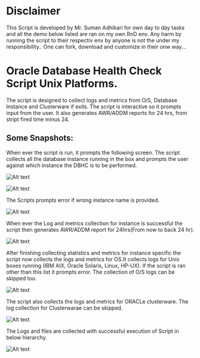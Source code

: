 # Disclaimer

This Script is developed by Mr. Suman Adhikari for own day to day tasks and all the demo below listed are ran on my own RnD env. Any harm by running the script to their respectiv env by anyone is not the under my responsibility.. One can fork, download and customize in their onw way...


# Oracle Database Health Check Script Unix Platforms.

The script is designed to collect logs and metrics from O/S, Database Instance and Clusterware if exits. The script is interactive so it prompts input from the user. It also generates AWR/ADDM reports for 24 hrs, from stript fired time minus 24. 

## Some Snapshots: 
When ever the script is run, it prompts the following screen. The script collects all the database instance running in the box and prompts the user against which instance the DBHC is to be performed.

![Alt text](img/1.png?raw=true "Run the DBHC script and select Instance.")

![Alt text](img/2.png?raw=true "Run the DBHC script and select Instance.")


The Scripts prompts error if wrong instance name is provided.

![Alt text](img/3.png?raw=true "Error When wrong instance name is provided.")


When ever the Log and metrics collection for instance is successful the script then generates AWR/ADDM report for 24hrs(From now to back 24 hr).

![Alt text](img/4.png?raw=true "Snapshot showing AWR/ADDM reports being generated.")


After finishing collecting statistics and metrics for instance specific the script now collects the logs and metrics for OS.It collects logs for Unix boxes running (IBM AIX, Oracle Solaris, Linux, HP-UX). If the script is ran other than this list it prompts error. The collection of O/S logs can be skipped too.

![Alt text](img/10.png?raw=true "Shapshot showing O/S log collecting and halted when wrong O/S choice is made.")


The script also collects the logs and metrics for ORACLe clusterware. The log collection for Clusterwarae can be skipped.

![Alt text](img/8.png?raw=true "Snapshot prompting to collect RAC logs.")

The Logs and files are collected with successful execution of Script in below hierarchy.

![Alt text](img/9.png?raw=true "Snapshot prompting to collect RAC logs.")
